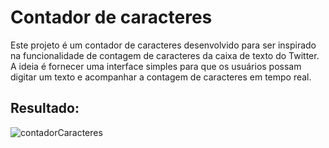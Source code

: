 # Contador de caracteres

Este projeto é um contador de caracteres desenvolvido para ser inspirado na funcionalidade de contagem de caracteres da caixa de texto do Twitter. A ideia é fornecer uma interface simples para que os usuários possam digitar um texto e acompanhar a contagem de caracteres em tempo real.

## Resultado: 
![contadorCaracteres](https://user-images.githubusercontent.com/85240091/190838641-b21e2042-e9b3-4d1f-a036-b6facb672df5.jpg)
